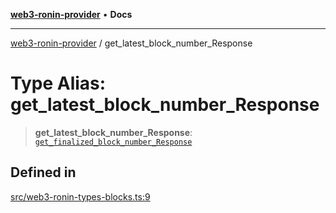 [**web3-ronin-provider**](../README.md) • **Docs**

***

[web3-ronin-provider](../globals.md) / get\_latest\_block\_number\_Response

# Type Alias: get\_latest\_block\_number\_Response

> **get\_latest\_block\_number\_Response**: [`get_finalized_block_number_Response`](../interfaces/get_finalized_block_number_Response.md)

## Defined in

[src/web3-ronin-types-blocks.ts:9](https://github.com/chuacw/web3-ronin-provider/blob/7646ce38176c1dab59363eef0869f2efa34d498b/src/web3-ronin-types-blocks.ts#L9)
